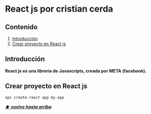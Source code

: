# React js por cristian cerda 

## Contenido
  1. [Introducción](#introducción)
  2. [Crear proyecto en React js](#crear-proyecto)



## Introducción

**React js es una libreria de Javascripts, creada por META (facebook).**

## Crear proyecto en React js

```javascript
npx create-react-app my-app
```
*****[⬆ vuelve hasta arriba](#contenido)*****

